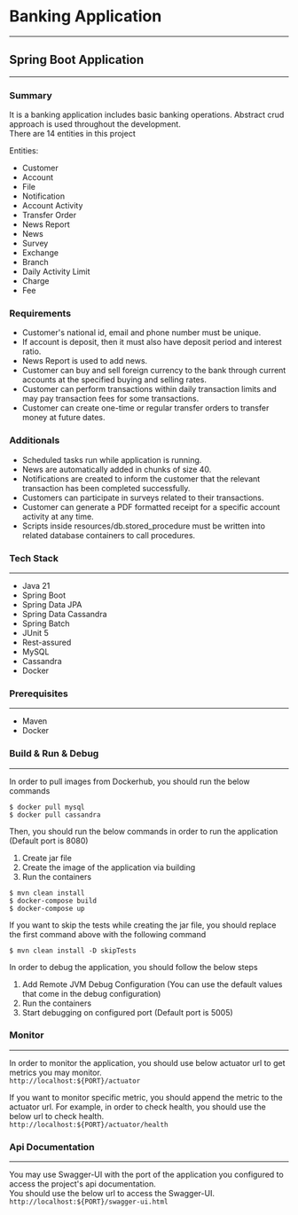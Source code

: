 # Banking Application
---

## Spring Boot Application
---

### Summary
It is a banking application includes basic banking operations. Abstract crud approach is used throughout the development.<br/>
There are 14 entities in this project

Entities:
- Customer
- Account
- File
- Notification
- Account Activity
- Transfer Order
- News Report
- News
- Survey
- Exchange
- Branch
- Daily Activity Limit
- Charge
- Fee

### Requirements
- Customer's national id, email and phone number must be unique.
- If account is deposit, then it must also have deposit period and interest ratio.
- News Report is used to add news.
- Customer can buy and sell foreign currency to the bank through current accounts at the specified buying and selling rates.
- Customer can perform transactions within daily transaction limits and may pay transaction fees for some transactions.
- Customer can create one-time or regular transfer orders to transfer money at future dates.

### Additionals
- Scheduled tasks run while application is running.
- News are automatically added in chunks of size 40.
- Notifications are created to inform the customer that the relevant transaction has been completed successfully.
- Customers can participate in surveys related to their transactions.
- Customer can generate a PDF formatted receipt for a specific account activity at any time.
- Scripts inside resources/db.stored_procedure must be written into related database containers to call procedures.

### Tech Stack
---
- Java 21
- Spring Boot
- Spring Data JPA
- Spring Data Cassandra
- Spring Batch
- JUnit 5
- Rest-assured
- MySQL
- Cassandra
- Docker

### Prerequisites
---
- Maven
- Docker

### Build & Run & Debug
---
In order to pull images from Dockerhub, you should run the below commands
```
$ docker pull mysql
$ docker pull cassandra
```

Then, you should run the below commands in order to run the application (Default port is 8080)

1) Create jar file
2) Create the image of the application via building
3) Run the containers

```
$ mvn clean install
$ docker-compose build
$ docker-compose up
```

If you want to skip the tests while creating the jar file, you should replace the first command above with the following command

`$ mvn clean install -D skipTests`

In order to debug the application, you should follow the below steps

1) Add Remote JVM Debug Configuration (You can use the default values that come in the debug configuration)
2) Run the containers
3) Start debugging on configured port (Default port is 5005)

### Monitor
---
In order to monitor the application, you should use below actuator url to get metrics you may monitor.<br/>
`http://localhost:${PORT}/actuator`
 
If you want to monitor specific metric, you should append the metric to the actuator url. For example, in order to check health, you should use the below url to check health.<br/>
`http://localhost:${PORT}/actuator/health`

### Api Documentation
---
You may use Swagger-UI with the port of the application you configured to access the project's api documentation.<br/>
You should use the below url to access the Swagger-UI.<br/>
`http://localhost:${PORT}/swagger-ui.html`
